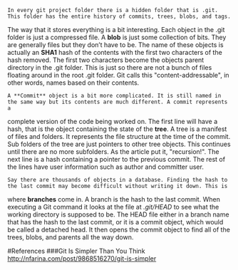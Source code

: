 	In every git project folder there is a hidden folder that is .git. This folder has the entire history of commits, trees, blobs, and tags. 
The way that it stores everything is a bit interesting. Each object in the .git folder is just a compressed file. A **blob** is just some collection 
of bits. They are generally files but they don’t have to be. The name of these objects is actually an **SHA1** hash of the contents with the first two 
characters of the hash removed. The first two characters become the objects parent directory in the .git folder. This is just so there are not a bunch 
of files floating around in the root .git folder. Git calls this "content-addressable", in other words, names based on their contents.


	A **Commit** object is a bit more complicated. It is still named in the same way but its contents are much different. A commit represents a 
complete version of the code being worked on. The first line will have a hash, that is the object containing the state of the **tree**. A tree is a 
manifest of files and folders. It represents the file structure at the time of the commit. Sub folders of the tree are just pointers to other tree 
objects. This continues until there are no more subfolders. As the article put it, "recursion!". The next line is a hash containing a pointer to the 
previous commit. The rest of the lines have user information such as author and committer user.


	Say there are thousands of objects in a database. Finding the hash to the last commit may become difficult without writing it down. This is 
where **branches** come in. A branch is the hash to the last commit. When executing a Git command it looks at the file at *.git/HEAD* to see what the 
working directory is supposed to be. The HEAD file either in a branch name that has the hash to the last commit, or it is a commit object, which 
would be called a detached head. It then opens the commit object to find all of the trees, blobs, and parents all the way down.







#References
###Git Is Simpler Than You Think
http://nfarina.com/post/9868516270/git-is-simpler

